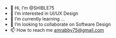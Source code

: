 - 👋 Hi, I’m @SHIBLE75
- 👀 I’m interested in UI/UX Design
- 🌱 I’m currently learning ...
- 💞️ I’m looking to collaborate on Software Design
- 📫 How to reach me amrabby75@gmail.com

<!---
SHIBLE75/SHIBLE75 is a ✨ special ✨ repository because its `README.md` (this file) appears on your GitHub profile.
You can click the Preview link to take a look at your changes.
--->
